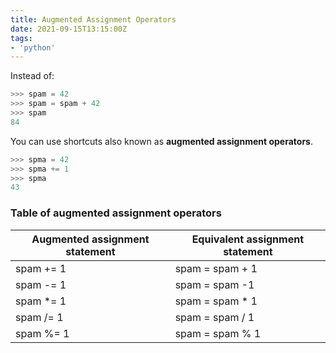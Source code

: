 ```yaml
---
title: Augmented Assignment Operators
date: 2021-09-15T13:15:00Z
tags:
- 'python'
---
```


Instead of:

```python
>>> spam = 42
>>> spam = spam + 42
>>> spam
84
```

You can use shortcuts also known as **augmented assignment operators**.

```python
>>> spma = 42
>>> spma += 1
>>> spma
43
```

### Table of augmented assignment operators

| Augmented assignment statement | Equivalent assignment statement |
|--------------------------------|---------------------------------|
| spam += 1                      | spam = spam + 1                 |
| spam -= 1                      | spam = spam -1                  |
| spam *= 1                      | spam = spam * 1                 |
| spam /= 1                      | spam = spam / 1                 |
| spam %= 1                      | spam = spam % 1                 |
